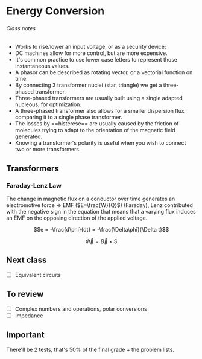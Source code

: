 # Energy Conversion

###### Class notes

- Works to rise/lower an input voltage, or as a security device;
- DC machines allow for more control, but are more expensive. 
- It's common practice to use lower case letters to represent those instantaneous values.
- A phasor can be described as rotating vector, or a vectorial function on time.
- By connecting 3 transformer nuclei (star, triangle) we get a three-phased transformer.
- Three-phased transformers are usually built using a single adapted nucleous, for optimization.
- A three-phased transformer also allows for a smaller dispersion flux comparing it to a single phase transformer.
- The losses by ==histerese== are usually caused by the friction of molecules trying to adapt to the orientation of the magnetic field generated.
- Knowing a transformer's polarity is useful when you wish to connect two or more transformers. 
  
  
## Transformers

### Faraday-Lenz Law

The change in magnetic flux on a conductor over time generates an electromotive force $\rightarrow$ EMF ($E=\frac{W}{Q}$) (Faraday), Lenz contributed with the negative sign in the equation that means that a varying flux induces an EMF on the opposing direction of the applied voltage.

$$e = -\frac{d\phi}{dt} = -\frac{\Delta\phi}{\Delta t}$$

$$\vec{\Phi}=\vec{B}\times S$$














## Next class
- [ ] Equivalent circuits

## To review
- [ ] Complex numbers and operations, polar conversions
- [ ] Impedance

## Important
There'll be 2 tests, that's 50% of the final grade +
the problem lists.

